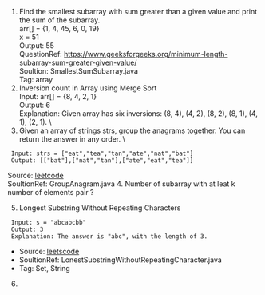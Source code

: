 1. Find the smallest subarray with sum greater than a given value and print the sum of the subarray. \
   arr[] = {1, 4, 45, 6, 0, 19} \
   x  =  51 \
   Output: 55 \
   QuestionRef: https://www.geeksforgeeks.org/minimum-length-subarray-sum-greater-given-value/ \
   Soultion: SmallestSumSubarray.java \
   Tag: array 
2. Inversion count in Array using Merge Sort \
   Input: arr[] = {8, 4, 2, 1} \
   Output: 6 \
   Explanation: Given array has six inversions: (8, 4), (4, 2), (8, 2), (8, 1), (4, 1), (2, 1). \
3. Given an array of strings strs, group the anagrams together. You can return the answer in any order. \
  ```
   Input: strs = ["eat","tea","tan","ate","nat","bat"] 
   Output: [["bat"],["nat","tan"],["ate","eat","tea"]] 
   ```
   Source: [leetcode](https://leetcode.com/problems/group-anagrams/description/) \
   SoultionRef: GroupAnagram.java
4. Number of subarray with at leat k number of elements pair ? 
   
5.  Longest Substring Without Repeating Characters
  ```
   Input: s = "abcabcbb"
   Output: 3
   Explanation: The answer is "abc", with the length of 3.
```
   - Source: [leetscode](https://leetcode.com/problems/longest-substring-without-repeating-characters/description/) 
   - SoultionRef: LonestSubstringWithoutRepeatingCharacter.java
   - Tag: Set, String
6. 
